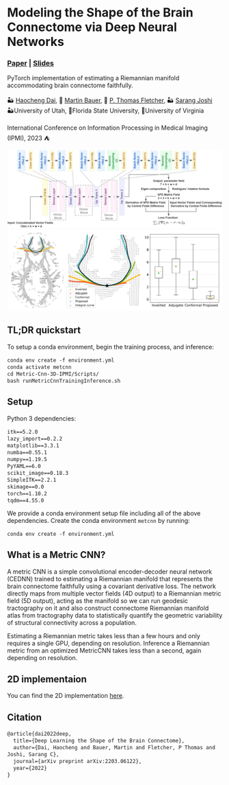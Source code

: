 # Modeling the Shape of the Brain Connectome via Deep Neural Networks
### [Paper](https://arxiv.org/pdf/2203.06122.pdf) | [Slides](https://users.cs.utah.edu/~haocheng/slides/ipmi2023.pdf)
PyTorch implementation of estimating a Riemannian manifold accommodating brain connectome faithfully.<br><br>
 :desert: [Haocheng Dai](https://users.cs.utah.edu/~haocheng/),
 :crocodile: [Martin Bauer](https://www.math.fsu.edu/~bauer/),
 :ocean: [P. Thomas Fletcher](https://scholar.google.com/citations?user=7pRRhkkAAAAJ&hl=en),
 :desert: [Sarang Joshi](https://scholar.google.com/citations?user=GyqdQTEAAAAJ&hl=en) <br>
 :desert:University of Utah, :crocodile:Florida State University, :ocean:University of Virginia <br>
 <br>
International Conference on Information Processing in Medical Imaging (IPMI), 2023 :tent:

<img src='Figures/architecture.png' alt="drawing" width="800"/>
<img src='Figures/performance.png' alt="drawing" width="800"/>

## TL;DR quickstart

To setup a conda environment, begin the training process, and inference:
```
conda env create -f environment.yml
conda activate metcnn
cd Metric-Cnn-3D-IPMI/Scripts/
bash runMetricCnnTrainingInference.sh
```

## Setup

Python 3 dependencies:
```
itk==5.2.0
lazy_import==0.2.2
matplotlib==3.3.1
numba==0.55.1
numpy==1.19.5
PyYAML==6.0
scikit_image==0.18.3
SimpleITK==2.2.1
skimage==0.0
torch==1.10.2
tqdm==4.55.0
```

We provide a conda environment setup file including all of the above dependencies. Create the conda environment `metcnn` by running:
```
conda env create -f environment.yml
```

## What is a Metric CNN?

A metric CNN is a simple convolutional encoder-decoder neural network (CEDNN) trained to estimating a Riemannian manifold that represents the brain connectome faithfully using a covariant derivative loss. The network directly maps from multiple vector fields (4D output) to a Riemannian metric field (5D output), acting as the manifold so we can run geodesic tractography on it and also construct connectome Riemannian manifold atlas from tractography data to statistically quantify the geometric variability of structural connectivity across a population.


Estimating a Riemannian metric takes less than a few hours and only requires a single GPU, depending on resolution. Inference a Riemannian metric from an optimized MetricCNN takes less than a second, again depending on resolution.

## 2D implementaion

You can find the 2D implementation [here](https://github.com/aarentai/Metric-Cnn-2D-IPMI).


## Citation

```
@article{dai2022deep,
  title={Deep Learning the Shape of the Brain Connectome},
  author={Dai, Haocheng and Bauer, Martin and Fletcher, P Thomas and Joshi, Sarang C},
  journal={arXiv preprint arXiv:2203.06122},
  year={2022}
}
```